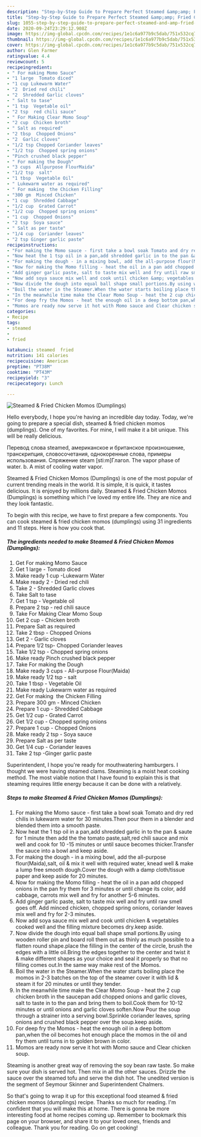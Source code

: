 ```yaml
---
description: "Step-by-Step Guide to Prepare Perfect Steamed &amp;amp; Fried Chicken Momos (Dumplings)"
title: "Step-by-Step Guide to Prepare Perfect Steamed &amp;amp; Fried Chicken Momos (Dumplings)"
slug: 1055-step-by-step-guide-to-prepare-perfect-steamed-and-amp-fried-chicken-momos-dumplings
date: 2020-09-24T23:29:12.908Z
image: https://img-global.cpcdn.com/recipes/1e1c6a977b9c5dab/751x532cq70/steamed-fried-chicken-momos-dumplings-recipe-main-photo.jpg
thumbnail: https://img-global.cpcdn.com/recipes/1e1c6a977b9c5dab/751x532cq70/steamed-fried-chicken-momos-dumplings-recipe-main-photo.jpg
cover: https://img-global.cpcdn.com/recipes/1e1c6a977b9c5dab/751x532cq70/steamed-fried-chicken-momos-dumplings-recipe-main-photo.jpg
author: Glen Farmer
ratingvalue: 4.4
reviewcount: 5
recipeingredient:
- " For making Momo Sauce"
- "1 large  Tomato diced"
- "1 cup Lukewarm Water"
- "2  Dried red chili"
- "2  Shredded Garlic cloves"
- " Salt to tase"
- "1 tsp  Vegetable oil"
- "2 tsp  red chili sauce"
- " For Making Clear Momo Soup"
- "2 cup  Chicken broth"
- " Salt as required"
- "2 tbsp  Chopped Onions"
- "2  Garlic cloves"
- "1/2 tsp Chopped Coriander leaves"
- "1/2 tsp  Chopped spring onions"
- "Pinch crushed black pepper"
- " For making the Dough"
- "3 cups  Allpurpose FlourMaida"
- "1/2 tsp  salt"
- "1 tbsp  Vegetable Oil"
- " Lukewarm water as required"
- " For making  the Chicken Filling"
- "300 gm  Minced Chicken"
- "1 cup  Shredded Cabbage"
- "1/2 cup  Grated Carrot"
- "1/2 cup  Chopped spring onions"
- "1 cup  Chopped Onions"
- "2 tsp  Soya sauce"
- " Salt as per taste"
- "1/4 cup  Coriander leaves"
- "2 tsp Ginger garlic paste"
recipeinstructions:
- "For making the Momo sauce - first take a bowl soak Tomato and dry red chilis in lukewarm water for 30 minutes.Then pour them in a blender and blended them into a smooth paste."
- "Now heat the 1 tsp oil in a pan,add shredded garlic in to the pan &amp; saute for 1 minute then add the the tomato paste,salt,red chili sauce and mix well and cook for 10 -15 minutes or until sauce becomes thicker.Transfer the sauce into a bowl and keep aside."
- "For making the dough - in a mixing bowl, add the all-purpose flour(Maida),salt, oil &amp; mix it well with required water, knead well &amp; make a lump free smooth dough.Cover the dough with a damp cloth/tissue paper and keep aside for 20 minutes."
- "Now for making the Momo filling - heat the oil in a pan add chopped onions in the pan fry them for 3 minutes or until change its color, add cabbage, carrots mix well and fry for another 5-6 minutes."
- "Add ginger garlic paste, salt to taste mix well and fry until raw smell goes off. Add minced chicken, chopped spring onions, coriander leaves mix well and fry for 2-3 minutes."
- "Now add soya sauce mix well and cook until chicken &amp; vegetables cooked well and the filling mixture becomes dry.keep aside."
- "Now divide the dough into equal ball shape small portions.By using wooden roller pin and board roll them out as thinly as much possible to a flatten round shape.place the filling in the center of the circle, brush the edges with a little oil.Bring the edges together to the center and twist it &amp; make different shapes as your choice and seal it properly so that no filling comes out.In the same way make rest of the Momos."
- "Boil the water in the Steamer.When the water starts boiling place the momos in 2-3 batches on the top of the steamer cover it with lid &amp; steam it for 20 minutes or until they tender."
- "In the meanwhile time make the Clear Momo Soup - heat the 2 cup chicken broth in the saucepan add chopped onions and garlic cloves, salt to taste in to the pan and bring them to boil.Cook them for 10-12 minutes or until onions and garlic cloves soften.Now Pour the soup through a strainer into a serving bowl.Sprinkle coriander leaves, spring onions and crushed black pepper over the soup.keep aside."
- "For deep fry the Momos - heat the enough oil in a deep bottom pan,when the oil becomes hot enough place the momos in the oil and fry them until turns in to golden brown in color."
- "Momos are ready now serve it hot with Momo sauce and Clear chicken soup."
categories:
- Recipe
tags:
- steamed
- 
- fried

katakunci: steamed  fried 
nutrition: 141 calories
recipecuisine: American
preptime: "PT38M"
cooktime: "PT43M"
recipeyield: "3"
recipecategory: Lunch

---
```



![Steamed &amp; Fried Chicken Momos (Dumplings)](https://img-global.cpcdn.com/recipes/1e1c6a977b9c5dab/751x532cq70/steamed-fried-chicken-momos-dumplings-recipe-main-photo.jpg)

Hello everybody, I hope you're having an incredible day today. Today, we're going to prepare a special dish, steamed &amp; fried chicken momos (dumplings). One of my favorites. For mine, I will make it a bit unique. This will be really delicious.

Перевод слова steamed, американское и британское произношение, транскрипция, словосочетания, однокоренные слова, примеры использования. Спряжение steam [sti:m]Глагол. The vapor phase of water. b. A mist of cooling water vapor.

Steamed &amp; Fried Chicken Momos (Dumplings) is one of the most popular of current trending meals in the world. It is simple, it is quick, it tastes delicious. It is enjoyed by millions daily. Steamed &amp; Fried Chicken Momos (Dumplings) is something which I've loved my entire life. They are nice and they look fantastic.


To begin with this recipe, we have to first prepare a few components. You can cook steamed &amp; fried chicken momos (dumplings) using 31 ingredients and 11 steps. Here is how you cook that.

<!--inarticleads1-->

##### The ingredients needed to make Steamed &amp; Fried Chicken Momos (Dumplings):

1. Get  For making Momo Sauce
1. Get 1 large - Tomato diced
1. Make ready 1 cup -Lukewarm Water
1. Make ready 2 - Dried red chili
1. Take 2 - Shredded Garlic cloves
1. Take  Salt to tase
1. Get 1 tsp - Vegetable oil
1. Prepare 2 tsp - red chili sauce
1. Take  For Making Clear Momo Soup
1. Get 2 cup - Chicken broth
1. Prepare  Salt as required
1. Take 2 tbsp - Chopped Onions
1. Get 2 - Garlic cloves
1. Prepare 1/2 tsp- Chopped Coriander leaves
1. Take 1/2 tsp - Chopped spring onions
1. Make ready Pinch crushed black pepper
1. Take  For making the Dough
1. Make ready 3 cups - All-purpose Flour(Maida)
1. Make ready 1/2 tsp - salt
1. Take 1 tbsp - Vegetable Oil
1. Make ready  Lukewarm water as required
1. Get  For making  the Chicken Filling
1. Prepare 300 gm - Minced Chicken
1. Prepare 1 cup - Shredded Cabbage
1. Get 1/2 cup - Grated Carrot
1. Get 1/2 cup - Chopped spring onions
1. Prepare 1 cup - Chopped Onions
1. Make ready 2 tsp - Soya sauce
1. Prepare  Salt as per taste
1. Get 1/4 cup - Coriander leaves
1. Take 2 tsp -Ginger garlic paste


Superintendent, I hope you&#39;re ready for mouthwatering hamburgers. I thought we were having steamed clams. Steaming is a moist heat cooking method. The most viable notion that I have found to explain this is that steaming requires little energy because it can be done with a relatively. 

<!--inarticleads2-->

##### Steps to make Steamed &amp; Fried Chicken Momos (Dumplings):

1. For making the Momo sauce - first take a bowl soak Tomato and dry red chilis in lukewarm water for 30 minutes.Then pour them in a blender and blended them into a smooth paste.
1. Now heat the 1 tsp oil in a pan,add shredded garlic in to the pan &amp; saute for 1 minute then add the the tomato paste,salt,red chili sauce and mix well and cook for 10 -15 minutes or until sauce becomes thicker.Transfer the sauce into a bowl and keep aside.
1. For making the dough - in a mixing bowl, add the all-purpose flour(Maida),salt, oil &amp; mix it well with required water, knead well &amp; make a lump free smooth dough.Cover the dough with a damp cloth/tissue paper and keep aside for 20 minutes.
1. Now for making the Momo filling - heat the oil in a pan add chopped onions in the pan fry them for 3 minutes or until change its color, add cabbage, carrots mix well and fry for another 5-6 minutes.
1. Add ginger garlic paste, salt to taste mix well and fry until raw smell goes off. Add minced chicken, chopped spring onions, coriander leaves mix well and fry for 2-3 minutes.
1. Now add soya sauce mix well and cook until chicken &amp; vegetables cooked well and the filling mixture becomes dry.keep aside.
1. Now divide the dough into equal ball shape small portions.By using wooden roller pin and board roll them out as thinly as much possible to a flatten round shape.place the filling in the center of the circle, brush the edges with a little oil.Bring the edges together to the center and twist it &amp; make different shapes as your choice and seal it properly so that no filling comes out.In the same way make rest of the Momos.
1. Boil the water in the Steamer.When the water starts boiling place the momos in 2-3 batches on the top of the steamer cover it with lid &amp; steam it for 20 minutes or until they tender.
1. In the meanwhile time make the Clear Momo Soup - heat the 2 cup chicken broth in the saucepan add chopped onions and garlic cloves, salt to taste in to the pan and bring them to boil.Cook them for 10-12 minutes or until onions and garlic cloves soften.Now Pour the soup through a strainer into a serving bowl.Sprinkle coriander leaves, spring onions and crushed black pepper over the soup.keep aside.
1. For deep fry the Momos - heat the enough oil in a deep bottom pan,when the oil becomes hot enough place the momos in the oil and fry them until turns in to golden brown in color.
1. Momos are ready now serve it hot with Momo sauce and Clear chicken soup.


Steaming is another great way of removing the soy bean raw taste. So make sure your dish is served hot. Then mix in all the other sauces. Drizzle the sauce over the steamed tofu and serve the dish hot. The unedited version is the segment of Seymour Skinner and Superintendent Chalmers. 

So that's going to wrap it up for this exceptional food steamed &amp; fried chicken momos (dumplings) recipe. Thanks so much for reading. I'm confident that you will make this at home. There is gonna be more interesting food at home recipes coming up. Remember to bookmark this page on your browser, and share it to your loved ones, friends and colleague. Thank you for reading. Go on get cooking!
